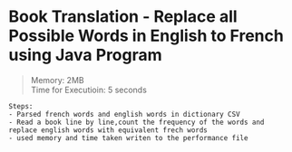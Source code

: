 # Book Translation - Replace all Possible Words in English to French using Java Program

> Memory: 2MB <br>
Time for Executioin: 5 seconds

```
Steps:
- Parsed french words and english words in dictionary CSV
- Read a book line by line,count the frequency of the words and replace english words with equivalent frech words
- used memory and time taken writen to the performance file

```
